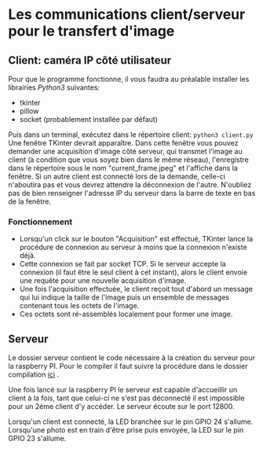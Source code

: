 # Les communications client/serveur pour le transfert d'image

## Client: caméra IP côté utilisateur
Pour que le programme fonctionne, il vous faudra au préalable installer les librairies *Python3* suivantes: 
- tkinter
- pillow
- socket (probablement installée par défaut)  

Puis dans un terminal, exécutez dans le répertoire client: `python3 client.py` 
Une fenêtre TKinter devrait apparaître. Dans cette fenêtre vous pouvez demander une acquisition d'image côté serveur, qui transmet l'image au client (à condition que vous soyez bien dans le même réseau), l'enregistre dans le répertoire sous le nom "current_frame.jpeg" et l'affiche dans la fenêtre. Si un autre client est connecté lors de la demande, celle-ci n'aboutira pas et vous devrez attendre la déconnexion de l'autre.
N'oubliez pas de bien renseigner l'adresse IP du serveur dans la barre de texte en bas de la fenêtre.

### Fonctionnement
- Lorsqu'un click sur le bouton "Acquisition" est effectué, TKinter lance la procédure de connexion au serveur à moins que la connexion n'existe déjà.
- Cette connexion se fait par socket TCP. Si le serveur accepte la connexion (il faut être le seul client à cet instant), alors le client envoie une requête pour une nouvelle acquisition d'image.
- Une fois l'acquisition effectuée, le client reçoit tout d'abord un message qui lui indique la taille de l'image puis un ensemble de messages contenant tous les octets de l'image.
- Ces octets sont ré-assemblés localement pour former une image.

## Serveur

Le dossier serveur contient le code nécessaire à la création du serveur pour la raspberry PI.
Pour le compiler il faut suivre la procédure dans le dossier compilation [ici](../compilation)  .

Une fois lancé sur la raspberry PI le serveur est capable d'accueillir un client à la fois, tant que celui-ci ne s'est pas déconnecté il est impossible pour un 2ème client d'y accéder. Le serveur écoute sur le port 12800.

Lorsqu'un client est connecté, la LED branchée sur le pin GPIO 24 s'allume. Lorsqu'une photo est en train d'être prise puis envoyée, la LED sur le pin GPIO 23 s'allume.
